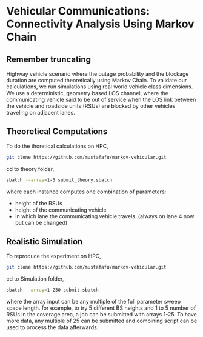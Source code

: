 # Vehicular Communications: Connectivity Analysis Using Markov Chain

## Remember truncating
Highway vehicle scenario where the outage probability and the blockage duration are computed theoretically using Markov Chain. To validate our calculations, we run simulations using real world vehicle class dimensions. We use a deterministic, geometry based LOS channel, where the communicating vehicle said to be out of service when the LOS link between the vehicle and roadside units (RSUs) are blocked by other vehicles traveling on adjacent lanes.

## Theoretical Computations
To do the thoretical calculations on HPC,
```bash
git clone https://github.com/mustafafu/markov-vehicular.git
```
cd to theory folder,
```bash
sbatch --array=1-5 submit_theory.sbatch
```
where each instance computes one combination of parameters:
 * height of the RSUs
 * height of the communicating vehicle
 * in which lane the communicating vehicle travels. (always on lane 4 now but can be changed)
 
 ## Realistic Simulation

To reproduce the experiment on HPC,
```bash
git clone https://github.com/mustafafu/markov-vehicular.git
```

cd to Simulation folder,
```bash
sbatch --array=1-250 submit.sbatch
```
where the array input can be any multiple of the full parameter sweep space length. for example, to try 5 different BS heights and 1 to 5 number of RSUs in the coverage area, a job can be submitted with arrays 1-25. To have more data, any multiple of 25 can be submitted and combining script can be used to process the data afterwards. 

